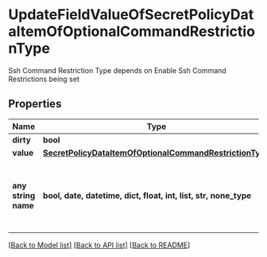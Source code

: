 # UpdateFieldValueOfSecretPolicyDataItemOfOptionalCommandRestrictionType

Ssh Command Restriction Type depends on Enable Ssh Command Restrictions being set

## Properties
Name | Type | Description | Notes
------------ | ------------- | ------------- | -------------
**dirty** | **bool** | Dirty | [optional] 
**value** | [**SecretPolicyDataItemOfOptionalCommandRestrictionType**](SecretPolicyDataItemOfOptionalCommandRestrictionType.md) |  | [optional] 
**any string name** | **bool, date, datetime, dict, float, int, list, str, none_type** | any string name can be used but the value must be the correct type | [optional]

[[Back to Model list]](../README.md#documentation-for-models) [[Back to API list]](../README.md#documentation-for-api-endpoints) [[Back to README]](../README.md)



